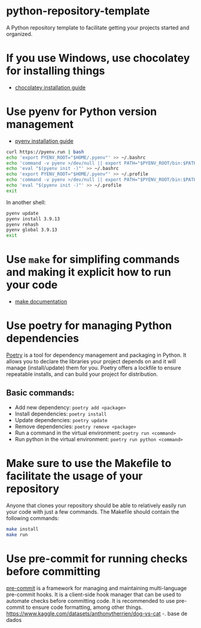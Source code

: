 # python-repository-template

A Python repository template to facilitate getting your projects started and organized.

# If you use Windows, use chocolatey for installing things

- [chocolatey installation guide](https://chocolatey.org/install)

# Use pyenv for Python version management

- [pyenv installation guide](https://github.com/pyenv/pyenv?tab=readme-ov-file#installation)

```bash
curl https://pyenv.run | bash
echo 'export PYENV_ROOT="$HOME/.pyenv"' >> ~/.bashrc
echo 'command -v pyenv >/dev/null || export PATH="$PYENV_ROOT/bin:$PATH"' >> ~/.bashrc
echo 'eval "$(pyenv init -)"' >> ~/.bashrc
echo 'export PYENV_ROOT="$HOME/.pyenv"' >> ~/.profile
echo 'command -v pyenv >/dev/null || export PATH="$PYENV_ROOT/bin:$PATH"' >> ~/.profile
echo 'eval "$(pyenv init -)"' >> ~/.profile
exit
```

In another shell:

```bash
pyenv update
pyenv install 3.9.13
pyenv rehash
pyenv global 3.9.13
exit
```

# Use `make` for simplifing commands and making it explicit how to run your code

- [make documentation](https://www.gnu.org/software/make/manual/make.html)

# Use poetry for managing Python dependencies

[Poetry](https://python-poetry.org/docs/basic-usage/) is a tool for dependency management and packaging in Python. It allows you to declare the libraries your project depends on and it will manage (install/update) them for you. Poetry offers a lockfile to ensure repeatable installs, and can build your project for distribution.

## Basic commands:

- Add new dependency: `poetry add <package>`
- Install dependencies: `poetry install`
- Update dependencies: `poetry update`
- Remove dependencies: `poetry remove <package>`
- Run a command in the virtual environment: `poetry run <command>`
- Run python in the virtual environment: `poetry run python <command>`

# Make sure to use the Makefile to facilitate the usage of your repository

Anyone that clones your repository should be able to relatively easily run your code with just a few commands. The Makefile should contain the following commands:

```bash
make install
make run
```

# Use pre-commit for running checks before committing

[pre-commit](https://pre-commit.com/) is a framework for managing and maintaining multi-language pre-commit hooks. It is a client-side hook manager that can be used to automate checks before committing code. It is recommended to use pre-commit to ensure code formatting, among other things.
https://www.kaggle.com/datasets/anthonytherrien/dog-vs-cat -. base de dados

